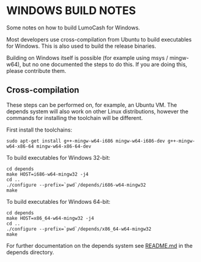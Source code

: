 WINDOWS BUILD NOTES
====================

Some notes on how to build LumoCash for Windows.

Most developers use cross-compilation from Ubuntu to build executables for
Windows. This is also used to build the release binaries.

Building on Windows itself is possible (for example using msys / mingw-w64),
but no one documented the steps to do this. If you are doing this, please contribute them.

Cross-compilation
-------------------

These steps can be performed on, for example, an Ubuntu VM. The depends system
will also work on other Linux distributions, however the commands for
installing the toolchain will be different.

First install the toolchains:

    sudo apt-get install g++-mingw-w64-i686 mingw-w64-i686-dev g++-mingw-w64-x86-64 mingw-w64-x86-64-dev

To build executables for Windows 32-bit:

	cd depends
	make HOST=i686-w64-mingw32 -j4
	cd ..
	./configure --prefix=`pwd`/depends/i686-w64-mingw32
	make

To build executables for Windows 64-bit:

	cd depends
	make HOST=x86_64-w64-mingw32 -j4
	cd ..
	./configure --prefix=`pwd`/depends/x86_64-w64-mingw32
	make

For further documentation on the depends system see [README.md](../depends/README.md) in the depends directory.

